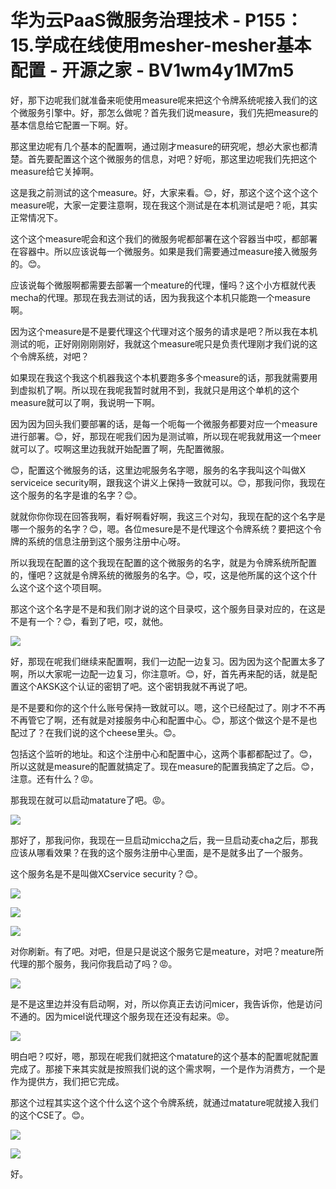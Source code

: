 # 华为云PaaS微服务治理技术 - P155：15.学成在线使用mesher-mesher基本配置 - 开源之家 - BV1wm4y1M7m5

好，那下边呢我们就准备来呃使用measure呢来把这个令牌系统呢接入我们的这个微服务引擎中。好，那怎么做呢？首先我们说measure，我们先把measure的基本信息给它配置一下啊。好。

那这里边呢有几个基本的配置啊，通过刚才measure的研究呢，想必大家也都清楚。首先要配置这个这个微服务的信息，对吧？好呃，那这里边呢我们先把这个measure给它关掉啊。

这是我之前测试的这个measure。好，大家来看。😊，好，那这个这个这个这个measure呢，大家一定要注意啊，现在我这个测试是在本机测试是吧？呃，其实正常情况下。

这个这个measure呢会和这个我们的微服务呢都部署在这个容器当中哎，都部署在容器中。所以应该说每一个微服务。如果是我们需要通过measure接入微服务的。😊。

应该说每个微服啊都需要去部署一个meature的代理，懂吗？这个小方框就代表mecha的代理。那现在我去测试的话，因为我我这个本机只能跑一个measure啊。

因为这个measure是不是要代理这个代理对这个服务的请求是吧？所以我在本机测试的呃，正好刚刚刚刚好，我就这个measure呢只是负责代理刚才我们说的这个令牌系统，对吧？

如果现在我这个我这个机器我这个本机要跑多多个measure的话，那我就需要用到虚拟机了啊。所以现在我呢我暂时就用不到，我就只是用这个单机的这个measure就可以了啊，我说明一下啊。

因为因为回头我们要部署的话，是每一个呃每一个微服务都要对应一个measure进行部署。😊，好，那现在呢我们因为是测试嘛，所以现在呢我就用这一个meer就可以了。哎啊这里边我就开始配置了啊，先配置微服。

😊，配置这个微服务的话，这里边呢服务名字嗯，服务的名字我叫这个叫做X serviceice security啊，跟我这个讲义上保持一致就可以。😊，那我问你，我现在这个服务的名字是谁的名字？😊。

就就你你你现在回答我啊，看好啊看好啊，我这三个对勾，我现在配的这个名字是哪一个服务的名字？😊，嗯。各位mesure是不是代理这个令牌系统？要把这个令牌的系统的信息注册到这个服务注册中心呀。

所以我现在配置的这个我现在配置的这个微服务的名字，就是为令牌系统所配置的，懂吧？这就是令牌系统的微服务的名字。😊，哎，这是他所属的这个这个什么这个这个这个项目啊。

那这个这个名字是不是和我们刚才说的这个目录哎，这个服务目录对应的，在这是不是有一个？😊，看到了吧，哎，就他。



![](img/3b1b846b15026b4da56ab68d6d7a7db3_1.png)

好，那现在呢我们继续来配置啊，我们一边配一边复习。因为因为这个配置太多了啊，所以大家呢一边配一边复习，你注意听。😊，好，首先再来配的话，就是配置这个AKSK这个认证的密钥了吧。这个密钥我就不再说了吧。

是不是要和你的这个什么账号保持一致就可以。嗯，这个已经配过了。刚才不不再不再管它了啊，还有就是对接服务中心和配置中心。😊，那这个做这个是不是也配过了？在我们说的这个cheese里头。😊。

包括这个监听的地址。和这个注册中心和配置中心，这两个事都都配过了。😊，所以这就是measure的配置就搞定了。现在measure的配置我搞定了之后。😊，注意。还有什么？😡。

那我现在就可以启动matature了吧。😡。

![](img/3b1b846b15026b4da56ab68d6d7a7db3_3.png)

那好了，那我问你，我现在一旦启动miccha之后，我一旦启动麦cha之后，那我应该从哪看效果？在我的这个服务注册中心里面，是不是就多出了一个服务。

这个服务名是不是叫做XCservice security？😊。

![](img/3b1b846b15026b4da56ab68d6d7a7db3_5.png)

![](img/3b1b846b15026b4da56ab68d6d7a7db3_6.png)

![](img/3b1b846b15026b4da56ab68d6d7a7db3_7.png)

对你刷新。有了吧。对吧，但是只是说这个服务它是meature，对吧？meature所代理的那个服务，我问你我启动了吗？😡。



![](img/3b1b846b15026b4da56ab68d6d7a7db3_9.png)

是不是这里边并没有启动啊，对，所以你真正去访问micer，我告诉你，他是访问不通的。因为micel说代理这个服务现在还没有起来。😡。



![](img/3b1b846b15026b4da56ab68d6d7a7db3_11.png)

明白吧？哎好，嗯，那现在呢我们就把这个matature的这个基本的配置呢就配置完成了。那接下来其实就是按照我们说的这个需求啊，一个是作为消费方，一个是作为提供方，我们把它完成。

那这个过程其实这个这个什么这个这个令牌系统，就通过matature呢就接入我们的这个CSE了。😊。

![](img/3b1b846b15026b4da56ab68d6d7a7db3_13.png)

![](img/3b1b846b15026b4da56ab68d6d7a7db3_14.png)

好。